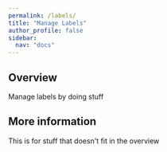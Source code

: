 ```yaml
---
permalink: /labels/
title: "Manage Labels"
author_profile: false
sidebar:
  nav: "docs"
---
```

## Overview

Manage labels by doing stuff
## More information

This is for stuff that doesn't fit in the overview
